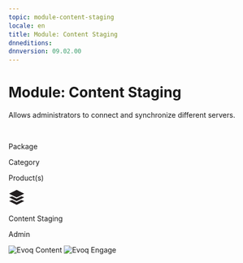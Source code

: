 ```yaml
---
topic: module-content-staging
locale: en
title: Module: Content Staging
dnneditions: 
dnnversion: 09.02.00
---
```


# Module: Content Staging

Allows administrators to connect and synchronize different servers.

 

Package

Category

Product(s)

 ![icon](img/ico-module-contentstaging.png) 

Content Staging

Admin

 ![Evoq Content](img/ico-evoq-content.png) ![Evoq Engage](img/ico-evoq-engage.png)